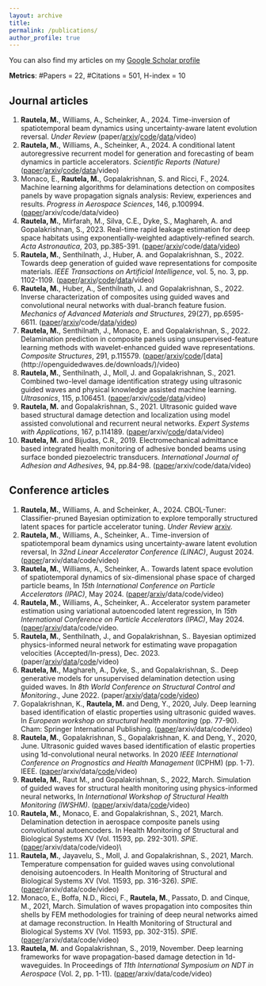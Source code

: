 ```yaml
---
layout: archive
title:
permalink: /publications/
author_profile: true
---
```


You can also find my articles on my [Google Scholar profile](https://scholar.google.com/citations?user=gPEssbQAAAAJ&hl=en)

**Metrics**: #Papers = 22, #Citations = 501, H-index = 10
## Journal articles
1. **Rautela, M.**, Williams, A., Scheinker, A., 2024. Time-inversion of spatiotemporal beam dynamics using uncertainty-aware latent evolution reversal. *Under Review* (paper/[arxiv](https://arxiv.org/abs/2408.07847)/[code](https://github.com/mahindrautela/rLEM)/[data](https://zenodo.org/records/10819001)/video)
2. **Rautela, M.**, Williams, A., Scheinker, A., 2024. A conditional latent autoregressive recurrent model for generation and forecasting of beam dynamics in particle accelerators. *Scientific Reports (Nature)* ([paper](https://www.nature.com/articles/s41598-024-68944-0)/[arxiv](https://arxiv.org/abs/2403.13858)/[code](https://github.com/mahindrautela/CLARM)/[data](https://zenodo.org/records/10819001)/video)
3. Monaco, E., **Rautela, M.**, Gopalakrishnan, S. and Ricci, F., 2024. Machine learning algorithms for delaminations detection on composites panels by wave propagation signals analysis: Review, experiences and results. *Progress in Aerospace Sciences*, 146, p.100994. ([paper](https://www.sciencedirect.com/science/article/pii/S0376042124000204)/arxiv/code/data/video)
4. **Rautela, M.**, Mirfarah, M., Silva, C.E., Dyke, S., Maghareh, A. and Gopalakrishnan, S., 2023. Real-time rapid leakage estimation for deep space habitats using exponentially-weighted adaptively-refined search. *Acta Astronautica*, 203, pp.385-391. ([paper](https://www.sciencedirect.com/science/article/abs/pii/S0094576522006750?via%3Dihub)/[arxiv](https://arxiv.org/abs/2212.03372)/code/[data](https://www.purdue.edu/rethi/DRL/files.php)/[video](https://www.youtube.com/watch?v=0Ui7jWCh9Uo&t=1s))
5. **Rautela, M.**, Senthilnath, J., Huber, A. and Gopalakrishnan, S., 2022. Towards deep generation of guided wave representations for composite materials. *IEEE Transactions on Artificial Intelligence*, vol. 5, no. 3, pp. 1102-1109. ([paper](https://ieeexplore.ieee.org/document/9991053)/[arxiv](https://arxiv.org/abs/2212.06365)/[code](https://github.com/mahindrautela/VAE-composites)/[data](https://zenodo.org/records/7301863#.ZANZ6HbMJPY)/video)
6. **Rautela, M.**, Huber, A., Senthilnath, J. and Gopalakrishnan, S., 2022. Inverse characterization of composites using guided waves and convolutional neural networks with dual-branch feature fusion. *Mechanics of Advanced Materials and Structures*, 29(27), pp.6595-6611. ([paper](https://www.tandfonline.com/doi/full/10.1080/15376494.2021.1982090)/[arxiv](https://arxiv.org/abs/2204.10486?context=eess.IV)/code/[data](https://zenodo.org/records/7301863#.ZANZ6HbMJPY)/[video](https://github.com/mahindrautela/DualbranchCNN-composites))
7. **Rautela, M.**, Senthilnath, J., Monaco, E. and Gopalakrishnan, S., 2022. Delamination prediction in composite panels using unsupervised-feature learning methods with wavelet-enhanced guided wave representations. *Composite Structures*, 291, p.115579. ([paper](https://www.sciencedirect.com/science/article/abs/pii/S026382232200366X)/[arxiv](https://arxiv.org/abs/2204.09764)/[code]([http://openguidedwaves.de/downloads/](https://github.com/mahindrautela/CAE-AnomalyDetection))/[data](http://openguidedwaves.de/downloads/)/video)
8. **Rautela, M.**, Senthilnath, J., Moll, J. and Gopalakrishnan, S., 2021. Combined two-level damage identification strategy using ultrasonic guided waves and physical knowledge assisted machine learning. *Ultrasonics*, 115, p.106451. ([paper](https://www.sciencedirect.com/science/article/abs/pii/S0041624X2100086X)/arxiv/[code](https://github.com/mahindrautela/PKaML-SHM)/[data](http://openguidedwaves.de/downloads/)/video)
9. **Rautela, M.** and Gopalakrishnan, S., 2021. Ultrasonic guided wave based structural damage detection and localization using model assisted convolutional and recurrent neural networks. *Expert Systems with Applications*, 167, p.114189. ([paper](https://www.sciencedirect.com/science/article/abs/pii/S0957417420309234)/arxiv/[code](https://github.com/mahindrautela/DL-SHM)/data/video)
10. **Rautela, M.** and Bijudas, C.R., 2019. Electromechanical admittance based integrated health monitoring of adhesive bonded beams using surface bonded piezoelectric transducers. *International Journal of Adhesion and Adhesives*, 94, pp.84-98. ([paper](https://www.sciencedirect.com/science/article/abs/pii/S014374961930106X)/arxiv/code/data/video)

## Conference articles
1. **Rautela, M.**, Williams, A. and Scheinker, A., 2024. CBOL-Tuner: Classifier-pruned Bayesian optimization to explore temporally structured latent spaces for particle accelerator tuning. *Under Review* [arxiv](https://arxiv.org/abs/2412.01748).
2. **Rautela, M.**, Williams, A., Scheinker, A.. Time-inversion of spatiotemporal beam dynamics using uncertainty-aware latent evolution reversal, In *32nd Linear Accelerator Conference (LINAC)*, August 2024. ([paper](https://meow.elettra.eu/71/pdf/MOPB090.pdf)/arxiv/data/code/video)
3. **Rautela, M.**, Williams, A., Scheinker, A.. Towards latent space evolution of spatiotemporal dynamics of six-dimensional phase space of charged particle beams, In *15th International Conference on Particle Accelerators (IPAC)*, May 2024. ([paper](https://doi.org/10.18429/JACoW-IPAC2024-MOPS75)/[arxiv](https://arxiv.org/abs/2406.01535)/data/code/video)
4. **Rautela, M.**, Williams, A., Scheinker, A.. Accelerator system parameter estimation using variational autoencoded latent regression, In *15th International Conference on Particle Accelerators (IPAC)*, May 2024. ([paper](https://doi.org/10.18429/JACoW-IPAC2024-MOPS74)/[arxiv](https://arxiv.org/abs/2312.14064)/data/code/video.
5. **Rautela, M.**, Senthilnath, J., and Gopalakrishnan, S.. Bayesian optimized physics-informed neural network for estimating wave propagation velocities (Accepted/In-press), Dec. 2023. (paper/[arxiv](https://arxiv.org/abs/2312.14064)/[data](https://github.com/mahindrautela/BOPINN)/[code](https://github.com/mahindrautela/BOPINN)/video)
6. **Rautela, M.**, Maghareh, A., Dyke, S., and Gopalakrishnan, S.. Deep generative models for unsupervised delamination detection using guided waves. In *8th World Conference on Structural Control and Monitoring*., June 2022. (paper/[arxiv](https://arxiv.org/abs/2308.05350)/[data](http://openguidedwaves.de/downloads/)/[code](https://github.com/mahindrautela/VAE-AnomalyDetection)/[video](https://www.youtube.com/watch?v=WLXSfPHey00&t=1s))
7. Gopalakrishnan, K., **Rautela, M.** and Deng, Y., 2020, July. Deep learning based identification of elastic properties using ultrasonic guided waves. In *European workshop on structural health monitoring* (pp. 77-90). Cham: Springer International Publishing. ([paper](https://link.springer.com/chapter/10.1007/978-3-030-64908-1_8)/arxiv/data/code/video)
8. **Rautela, M.**, Gopalakrishnan, S., Gopalakrishnan, K. and Deng, Y., 2020, June. Ultrasonic guided waves based identification of elastic properties using 1d-convolutional neural networks. In 2020 *IEEE International Conference on Prognostics and Health Management* (ICPHM) (pp. 1-7). IEEE. ([paper](https://ieeexplore.ieee.org/document/9187057)/arxiv/data/[code](https://github.com/mahindrautela/1DCNN)/video)
9. **Rautela, M.**, Raut M., and Gopalakrishnan, S., 2022, March. Simulation of guided waves for structural health monitoring using physics-informed neural networks, In *International Workshop of Structural Health Monitoring (IWSHM)*. ([paper](https://www.dpi-proceedings.com/index.php/shm2021/article/view/36297)/arxiv/data/[code](https://github.com/mahindrautela/PINNs)/video)
10. **Rautela, M.**, Monaco, E. and Gopalakrishnan, S., 2021, March. Delamination detection in aerospace composite panels using convolutional autoencoders. In Health Monitoring of Structural and Biological Systems XV (Vol. 11593, pp. 292-301). *SPIE*. ([paper](https://www.spiedigitallibrary.org/conference-proceedings-of-spie/11593/2582993/Delamination-detection-in-aerospace-composite-panels-using-convolutional-autoencoders/10.1117/12.2582993.short?SSO=1#_=_)/arxiv/data/code/video)\
11. **Rautela, M.**, Jayavelu, S., Moll, J. and Gopalakrishnan, S., 2021, March. Temperature compensation for guided waves using convolutional denoising autoencoders. In Health Monitoring of Structural and Biological Systems XV (Vol. 11593, pp. 316-326). *SPIE*. ([paper](https://www.spiedigitallibrary.org/conference-proceedings-of-spie/11593/1159319/Temperature-compensation-for-guided-waves-using-convolutional-denoising-autoencoders/10.1117/12.2582986.short#_=_)/arxiv/data/code/video)
12. Monaco, E., Boffa, N.D., Ricci, F., **Rautela, M.**, Passato, D. and Cinque, M., 2021, March. Simulation of waves propagation into composites thin shells by FEM methodologies for training of deep neural networks aimed at damage reconstruction. In Health Monitoring of Structural and Biological Systems XV (Vol. 11593, pp. 302-315). *SPIE*. ([paper](https://www.spiedigitallibrary.org/conference-proceedings-of-spie/11593/1159318/Simulation-of-waves-propagation-into-composites-thin-shells-by-FEM/10.1117/12.2583572.short?SSO=1#_=_)/arxiv/data/code/video)
13. **Rautela, M.** and Gopalakrishnan, S., 2019, November. Deep learning frameworks for wave propagation-based damage detection in 1d-waveguides. In Proceedings of *11th International Symposium on NDT in Aerospace* (Vol. 2, pp. 1-11).  ([paper](https://www.ndt.net/search/docs.php3?id=25046)/arxiv/data/code/video)
